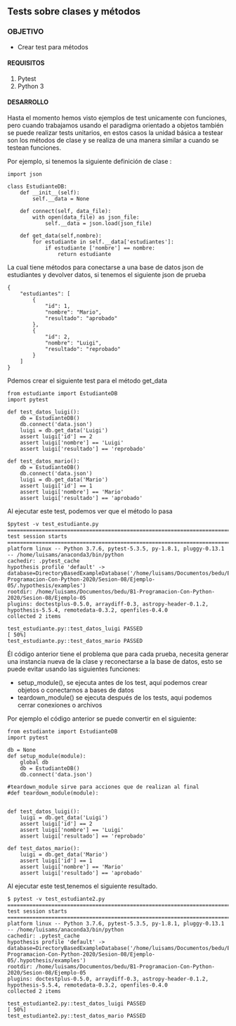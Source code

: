 
## Tests sobre clases y métodos

### OBJETIVO

- Crear test para métodos

#### REQUISITOS

1. Pytest
2. Python 3

#### DESARROLLO

Hasta el momento hemos visto ejemplos de test unicamente con funciones, pero cuando trabajamos usando el paradigma orientado a objetos también se puede realizar tests unitarios, en estos casos la unidad básica a testear son los métodos de clase y se realiza de una manera similar  a cuando se testean funciones.

Por ejemplo, si tenemos la siguiente definición de clase :
```
import json

class EstudianteDB:
    def __init__(self):
        self.__data = None

    def connect(self, data_file):
        with open(data_file) as json_file:
            self.__data = json.load(json_file)

    def get_data(self,nombre):
        for estudiante in self.__data['estudiantes']:
            if estudiante ['nombre'] == nombre:
                return estudiante

```
La cual tiene métodos para conectarse a una base de datos json de estudiantes y devolver datos, si tenemos el siguiente json de prueba
```
{
    "estudiantes": [
        {
            "id": 1,
            "nombre": "Mario",
            "resultado": "aprobado"
        },
        {
            "id": 2,
            "nombre": "Luigi",
            "resultado": "reprobado"
        }
    ]
}
```
Pdemos crear el siguiente test para el método get_data
```
from estudiante import EstudianteDB
import pytest

def test_datos_luigi():
    db = EstudianteDB()
    db.connect('data.json')
    luigi = db.get_data('Luigi')
    assert luigi['id'] == 2
    assert luigi['nombre'] == 'Luigi'
    assert luigi['resultado'] == 'reprobado'

def test_datos_mario():
    db = EstudianteDB()
    db.connect('data.json')
    luigi = db.get_data('Mario')
    assert luigi['id'] == 1
    assert luigi['nombre'] == 'Mario'
    assert luigi['resultado'] == 'aprobado'
```
Al ejecutar este test, podemos ver que el método lo pasa
```
$pytest -v test_estudiante.py 
======================================================================================== test session starts ========================================================================================
platform linux -- Python 3.7.6, pytest-5.3.5, py-1.8.1, pluggy-0.13.1 -- /home/luisams/anaconda3/bin/python
cachedir: .pytest_cache
hypothesis profile 'default' -> database=DirectoryBasedExampleDatabase('/home/luisams/Documentos/bedu/B1-Programacion-Con-Python-2020/Sesion-08/Ejemplo-05/.hypothesis/examples')
rootdir: /home/luisams/Documentos/bedu/B1-Programacion-Con-Python-2020/Sesion-08/Ejemplo-05
plugins: doctestplus-0.5.0, arraydiff-0.3, astropy-header-0.1.2, hypothesis-5.5.4, remotedata-0.3.2, openfiles-0.4.0
collected 2 items                                                                                                                                                                                   

test_estudiante.py::test_datos_luigi PASSED                                                                                                                                                   [ 50%]
test_estudiante.py::test_datos_mario PASSED   
```
Él código anterior tiene el problema que para cada prueba, necesita generar una instancia nueva de la clase y reconectarse a la base de datos, esto se puede evitar usando las siguientes funciones:
- setup_module(), se ejecuta antes de los test, aquí podemos crear objetos o conectarnos a bases de datos
- teardown_module() se ejecuta después de los tests, aqui podemos cerrar conexiones o archivos

Por ejemplo el código anterior se puede convertir en el siguiente:
```
from estudiante import EstudianteDB
import pytest

db = None
def setup_module(module):
    global db 
    db = EstudianteDB()
    db.connect('data.json')

#teardown_module sirve para acciones que de realizan al final
#def teardown_module(module):


def test_datos_luigi():
    luigi = db.get_data('Luigi')
    assert luigi['id'] == 2
    assert luigi['nombre'] == 'Luigi'
    assert luigi['resultado'] == 'reprobado'

def test_datos_mario():
    luigi = db.get_data('Mario')
    assert luigi['id'] == 1
    assert luigi['nombre'] == 'Mario'
    assert luigi['resultado'] == 'aprobado'
```
Al ejecutar este test,tenemos el siguiente resultado.
```
$ pytest -v test_estudiante2.py 
======================================================================================== test session starts ========================================================================================
platform linux -- Python 3.7.6, pytest-5.3.5, py-1.8.1, pluggy-0.13.1 -- /home/luisams/anaconda3/bin/python
cachedir: .pytest_cache
hypothesis profile 'default' -> database=DirectoryBasedExampleDatabase('/home/luisams/Documentos/bedu/B1-Programacion-Con-Python-2020/Sesion-08/Ejemplo-05/.hypothesis/examples')
rootdir: /home/luisams/Documentos/bedu/B1-Programacion-Con-Python-2020/Sesion-08/Ejemplo-05
plugins: doctestplus-0.5.0, arraydiff-0.3, astropy-header-0.1.2, hypothesis-5.5.4, remotedata-0.3.2, openfiles-0.4.0
collected 2 items                                                                                                                                                                                   

test_estudiante2.py::test_datos_luigi PASSED                                                                                                                                                  [ 50%]
test_estudiante2.py::test_datos_mario PASSED    
```